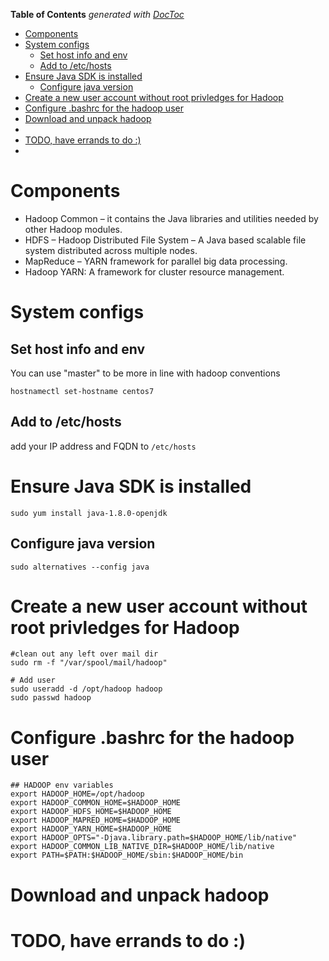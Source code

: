 <!-- START doctoc generated TOC please keep comment here to allow auto update -->
<!-- DON'T EDIT THIS SECTION, INSTEAD RE-RUN doctoc TO UPDATE -->
**Table of Contents**  *generated with [DocToc](https://github.com/thlorenz/doctoc)*

- [Components](#components)
- [System configs](#system-configs)
  - [Set host info and env](#set-host-info-and-env)
  - [Add to /etc/hosts](#add-to-etchosts)
- [Ensure Java SDK is installed](#ensure-java-sdk-is-installed)
  - [Configure java version](#configure-java-version)
- [Create a new user account without root privledges for Hadoop](#create-a-new-user-account-without-root-privledges-for-hadoop)
- [Configure .bashrc for the hadoop user](#configure-bashrc-for-the-hadoop-user)
- [Download and unpack hadoop](#download-and-unpack-hadoop)
- [](#)
- [TODO, have errands to do :)](#todo-have-errands-to-do-)
- [](#-1)

<!-- END doctoc generated TOC please keep comment here to allow auto update -->

# Components

* Hadoop Common – it contains the Java libraries and utilities needed by other Hadoop modules.
* HDFS – Hadoop Distributed File System – A Java based scalable file system distributed across multiple nodes.
* MapReduce – YARN framework for parallel big data processing.
* Hadoop YARN: A framework for cluster resource management.

# System configs

## Set host info and env

You can use "master" to be more in line with hadoop conventions
```
hostnamectl set-hostname centos7
```

## Add to /etc/hosts
add your IP address and FQDN to `/etc/hosts`


# Ensure Java SDK is installed
```
sudo yum install java-1.8.0-openjdk
```

## Configure java version
```
sudo alternatives --config java
```

# Create a new user account without root privledges for Hadoop

```
#clean out any left over mail dir
sudo rm -f "/var/spool/mail/hadoop"

# Add user
sudo useradd -d /opt/hadoop hadoop
sudo passwd hadoop
```

# Configure .bashrc for the hadoop user
```
## HADOOP env variables
export HADOOP_HOME=/opt/hadoop
export HADOOP_COMMON_HOME=$HADOOP_HOME
export HADOOP_HDFS_HOME=$HADOOP_HOME
export HADOOP_MAPRED_HOME=$HADOOP_HOME
export HADOOP_YARN_HOME=$HADOOP_HOME
export HADOOP_OPTS="-Djava.library.path=$HADOOP_HOME/lib/native"
export HADOOP_COMMON_LIB_NATIVE_DIR=$HADOOP_HOME/lib/native
export PATH=$PATH:$HADOOP_HOME/sbin:$HADOOP_HOME/bin
```

# Download and unpack hadoop

#
# TODO, have errands to do :)
#
